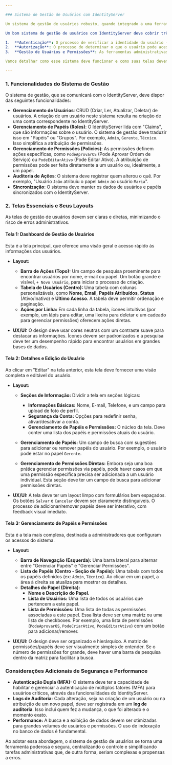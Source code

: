 ```yaml
---

### Sistema de Gestão de Usuários com IdentityServer

Um sistema de gestão de usuários robusto, quando integrado a uma ferramenta como o **IdentityServer**, eleva a segurança e a eficiência de qualquer aplicação. O IdentityServer atua como um **Servidor de Autenticação e Autorização**, gerenciando a identidade dos usuários de forma centralizada. Isso significa que, em vez de cada aplicação ter sua própria lógica de login, todas elas se conectam ao IdentityServer para verificar quem é o usuário e o que ele tem permissão para fazer.

Um bom sistema de gestão de usuários com IdentityServer deve cobrir três pilares principais:

1.  **Autenticação**: O processo de verificar a identidade do usuário (login e senha).
2.  **Autorização**: O processo de determinar o que o usuário pode acessar ou fazer (permissões).
3.  **Gestão de Usuários e Permissões**: As ferramentas administrativas para gerenciar usuários, papéis e permissões.

Vamos detalhar como esse sistema deve funcionar e como suas telas devem ser projetadas para serem eficientes e fáceis de usar.

---
```


### 1. Funcionalidades do Sistema de Gestão

O sistema de gestão, que se comunicará com o IdentityServer, deve dispor das seguintes funcionalidades:

* **Gerenciamento de Usuários**: CRUD (Criar, Ler, Atualizar, Deletar) de usuários. A criação de um usuário neste sistema resulta na criação de uma conta correspondente no IdentityServer.
* **Gerenciamento de Papéis (Roles)**: O IdentityServer lida com "Claims", que são informações sobre o usuário. O sistema de gestão deve traduzir isso em "Papéis" ou "Grupos". Por exemplo, `Admin`, `Gerente`, `Técnico`. Isso simplifica a atribuição de permissões.
* **Gerenciamento de Permissões (Policies)**: As permissões definem ações específicas, como `PodeAprovarOS` (Pode Aprovar Ordem de Serviço) ou `PodeEditarAtivo` (Pode Editar Ativo). A atribuição de permissões pode ser feita diretamente a um usuário ou, idealmente, a um papel.
* **Auditoria de Ações**: O sistema deve registrar quem alterou o quê. Por exemplo, "Usuário `João` atribuiu o papel `Admin` ao usuário `Maria`".
* **Sincronização**: O sistema deve manter os dados de usuários e papéis sincronizados com o IdentityServer.

### 2. Telas Essenciais e Seus Layouts

As telas de gestão de usuários devem ser claras e diretas, minimizando o risco de erros administrativos.

#### **Tela 1: Dashboard de Gestão de Usuários**

Esta é a tela principal, que oferece uma visão geral e acesso rápido às informações dos usuários.

* **Layout:**
    * **Barra de Ações (Topo):** Um campo de pesquisa proeminente para encontrar usuários por nome, e-mail ou papel. Um botão grande e visível, `+ Novo Usuário`, para iniciar o processo de criação.
    * **Tabela de Usuários (Centro):** Uma tabela com colunas personalizáveis, como **Nome**, **Email**, **Papéis Atribuídos**, **Status** (Ativo/Inativo) e **Último Acesso**. A tabela deve permitir ordenação e paginação.
    * **Ações por Linha:** Em cada linha da tabela, ícones intuitivos (por exemplo, um lápis para editar, uma lixeira para deletar e um cadeado para gerenciar permissões) oferecem ações diretas.

* **UX/UI:** O design deve usar cores neutras com um contraste suave para destacar as informações. Ícones devem ser padronizados e a pesquisa deve ter um desempenho rápido para encontrar usuários em grandes bases de dados.

#### **Tela 2: Detalhes e Edição do Usuário**

Ao clicar em "Editar" na tela anterior, esta tela deve fornecer uma visão completa e editável do usuário.

* **Layout:**
    * **Seções de Informação:** Dividir a tela em seções lógicas:
        * **Informações Básicas:** Nome, E-mail, Telefone, e um campo para upload de foto de perfil.
        * **Segurança da Conta:** Opções para redefinir senha, ativar/desativar a conta.
        * **Gerenciamento de Papéis e Permissões:** O núcleo da tela. Deve conter uma lista dos papéis e permissões atuais do usuário.

    * **Gerenciamento de Papéis:** Um campo de busca com sugestões para adicionar ou remover papéis do usuário. Por exemplo, o usuário pode estar no papel `Gerente`.
    * **Gerenciamento de Permissões Diretas:** Embora seja uma boa prática gerenciar permissões via papéis, pode haver casos em que uma permissão específica precisa ser adicionada a um usuário individual. Esta seção deve ter um campo de busca para adicionar permissões diretas.

* **UX/UI:** A tela deve ter um layout limpo com formulários bem espaçados. Os botões `Salvar` e `Cancelar` devem ser claramente distinguíveis. O processo de adicionar/remover papéis deve ser interativo, com feedback visual imediato.

#### **Tela 3: Gerenciamento de Papéis e Permissões**

Esta é a tela mais complexa, destinada a administradores que configuram os acessos do sistema.

* **Layout:**
    * **Barra de Navegação (Esquerda):** Uma barra lateral para alternar entre "Gerenciar Papéis" e "Gerenciar Permissões".
    * **Lista de Papéis (Centro - Seção de Papéis):** Uma tabela com todos os papéis definidos (ex: `Admin`, `Técnico`). Ao clicar em um papel, a área à direita se atualiza para mostrar os detalhes.
    * **Detalhes do Papel (Direita):**
        * **Nome e Descrição do Papel.**
        * **Lista de Usuários:** Uma lista de todos os usuários que pertencem a este papel.
        * **Lista de Permissões:** Uma lista de todas as permissões associadas a este papel. Essa lista deve ser uma matriz ou uma lista de checkboxes. Por exemplo, uma lista de permissões (`PodeAprovarOS`, `PodeCriarAtivo`, `PodeEditarAtivo`) com um botão para adicionar/remover.

* **UX/UI:** O design deve ser organizado e hierárquico. A matriz de permissões/papéis deve ser visualmente simples de entender. Se o número de permissões for grande, deve haver uma barra de pesquisa dentro da matriz para facilitar a busca.

### Considerações Adicionais de Segurança e Performance

* **Autenticação Dupla (MFA):** O sistema deve ter a capacidade de habilitar e gerenciar a autenticação de múltiplos fatores (MFA) para usuários críticos, através das funcionalidades do IdentityServer.
* **Logs de Auditoria:** Cada alteração, seja na criação de um usuário ou na atribuição de um novo papel, deve ser registrada em um **log de auditoria**. Isso inclui quem fez a mudança, o que foi alterado e o momento exato.
* **Performance:** A busca e a exibição de dados devem ser otimizadas para grandes volumes de usuários e permissões. O uso de indexação no banco de dados é fundamental.

Ao adotar essa abordagem, o sistema de gestão de usuários se torna uma ferramenta poderosa e segura, centralizando o controle e simplificando tarefas administrativas que, de outra forma, seriam complexas e propensas a erros.